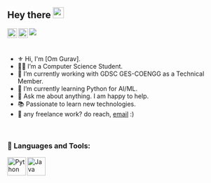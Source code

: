 ## Hey there <img src="https://media.giphy.com/media/hvRJCLFzcasrR4ia7z/giphy.gif" width="25px">

<a href="https://www.linkedin.com/in/om-gurav-973b62215/">
  <img align="left" alt="Om's LinkedIN" width="22px" src="https://raw.githubusercontent.com/peterthehan/peterthehan/master/assets/linkedin.svg" />
</a>
<a href="https://www.instagram.com/om.gurav19/">
  <img align="left" src="https://raw.githubusercontent.com/rahuldkjain/github-profile-readme-generator/master/src/images/icons/Social/instagram.svg" alt="Om's Instagram" width="22px" /></a>

![](https://visitor-badge.glitch.me/badge?page_id=OmGurav.OmGurav)

<br>

- ⚜ Hi, I'm [Om Gurav].
- 👨‍🎓 I’m a Computer Science Student.  
- 🔭 I’m currently working with GDSC GES-COENGG as a Technical Member. 
- 🌱 I’m currently learning Python for AI/ML.
- 💬 Ask me about anything. I am happy to help.
- 📚 Passionate to learn new technologies.
- 💼 any freelance work? do reach, [email](mailto:omgurav2001@gmail.com) :)

<br>

### 🔨 Languages and Tools:
<a href="https://www.python.org" target="_blank"><img align="left" alt="Python" height ="42px" src="https://raw.githubusercontent.com/rahul-jha98/github_readme_icons/main/language_and_tools/square/python/python.svg"></a>
<a href="https://www.java.com" target="_blank"><img align="left" alt="Java" height ="42px" src="https://raw.githubusercontent.com/rahul-jha98/github_readme_icons/main/language_and_tools/square/java/java.svg"></a>

